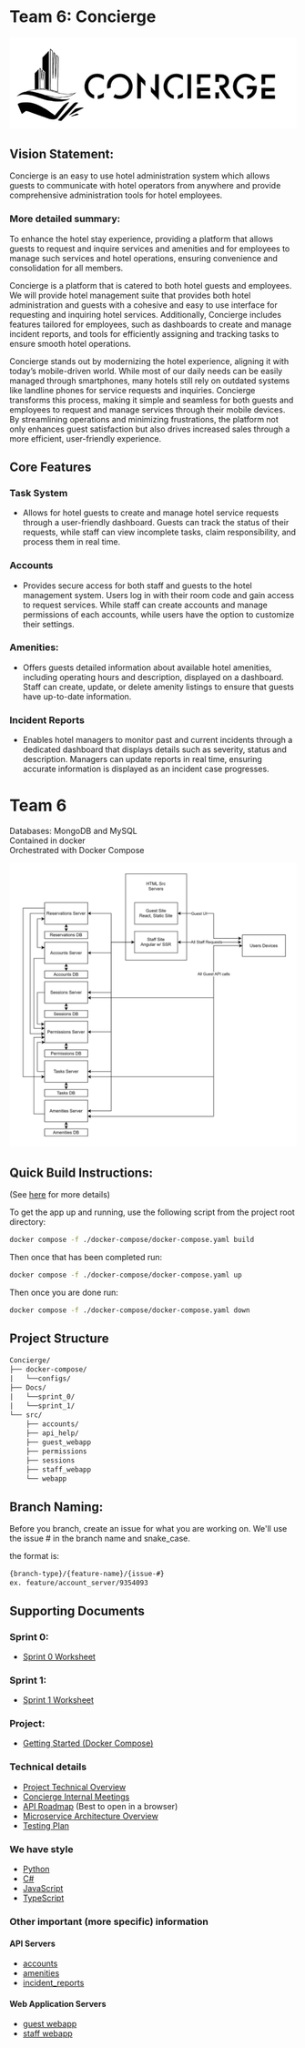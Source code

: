 # Team 6: Concierge

![Concierge Logo](/docs/images/logo.png)

## Vision Statement:

Concierge is an easy to use hotel administration system which allows guests to communicate with hotel operators from anywhere and provide comprehensive administration tools for hotel employees.

### More detailed summary: 

To enhance the hotel stay experience, providing a platform that allows guests to request and inquire services and amenities and for employees to manage such services and hotel operations, ensuring convenience and consolidation for all members.

 

Concierge is a platform that is catered to both hotel guests and employees. We will provide hotel management suite that provides both hotel administration and guests with a cohesive and easy to use interface for requesting and inquiring hotel services. Additionally, Concierge includes features tailored for employees, such as dashboards to create and manage incident reports, and tools for efficiently assigning and tracking tasks to ensure smooth hotel operations.

 

Concierge stands out by modernizing the hotel experience, aligning it with today’s mobile-driven world. While most of our daily needs can be easily managed through smartphones, many hotels still rely on outdated systems like landline phones for service requests and inquiries. Concierge transforms this process, making it simple and seamless for both guests and employees to request and manage services through their mobile devices. By streamlining operations and minimizing frustrations, the platform not only enhances guest satisfaction but also drives increased sales through a more efficient, user-friendly experience.

## Core Features
### Task System 
* Allows for hotel guests to create and manage hotel service requests through a user-friendly dashboard. Guests can track the status of their requests, while staff can view incomplete tasks, claim responsibility, and process them in real time.

### Accounts
* Provides secure access for both staff and guests to the hotel management system. Users log in with their room code and gain access to request services. While staff can create accounts and manage permissions of each accounts, while users have the option to customize their settings.

### Amenities: 
* Offers guests detailed information about available hotel amenities, including operating hours and description, displayed on a dashboard. Staff can create, update, or delete amenity listings to ensure that guests have up-to-date information.

### Incident Reports 
* Enables hotel managers to monitor past and current incidents through a dedicated dashboard that displays details such as severity, status and description. Managers can update reports in real time, ensuring accurate information is displayed as an incident case progresses.

# Team 6
Databases: MongoDB and MySQL\
Contained in docker \
Orchestrated with Docker Compose 

![Architecture diagram](/docs/sprint_0/images/block_diagram.jpg)

## Quick Build Instructions:
(See [here](/docker-compose/README.md) for more details)

To get the app up and running, use the following script from the project root directory:
```bash
docker compose -f ./docker-compose/docker-compose.yaml build
```
Then once that has been completed run:
```bash
docker compose -f ./docker-compose/docker-compose.yaml up
```
Then once you are done run:
```bash
docker compose -f ./docker-compose/docker-compose.yaml down
```


## Project Structure
```
Concierge/
├── docker-compose/
|   └──configs/
├── Docs/
|   └──sprint_0/
|   └──sprint_1/
└── src/
    ├── accounts/
    ├── api_help/
    ├── guest_webapp
    ├── permissions
    ├── sessions
    ├── staff_webapp
    └── webapp
```
## Branch Naming:
Before you branch, create an issue for what you are working on.
We'll use the issue # in the branch name and snake_case.

the format is:
```
{branch-type}/{feature-name}/{issue-#}
ex. feature/account_server/9354093
```

## Supporting Documents

### Sprint 0:
- [Sprint 0 Worksheet](/docs/sprint_0/sprint_0_worksheet.md)
### Sprint 1:
- [Sprint 1 Worksheet](/docs/sprint_1/sprint_1_worksheet.md)

### Project:
- [Getting Started (Docker Compose)](docs/project_docs/getting_started.md)

### Technical details
- [Project Technical Overview](/docs/README.md)
- [Concierge Internal Meetings](docs/project_docs/meeting_agenda.md)
- [API Roadmap](/src/api_help/redoc-static.html) (Best to open in a browser)
- [Microservice Architecture Overview](docs/project_docs/microservice_overview.md)
- [Testing Plan](docs/project_docs/testing_plan.md)

### We have style
- [Python](https://google.github.io/styleguide/pyguide.html)
- [C#](https://google.github.io/styleguide/csharp-style.html)
- [JavaScript](https://google.github.io/styleguide/jsguide.html)
- [TypeScript](https://google.github.io/styleguide/tsguide.html)

### Other important (more specific) information

#### API Servers
- [accounts](/src/accounts/README.md)
- [amenities](src/amenities/README.md)
- [incident_reports](src/incident_reports)

#### Web Application Servers
- [guest webapp](/src/guest_webapp/README.md)
- [staff webapp](/src/staff_webapp/README.md)
